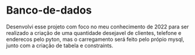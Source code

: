 # Banco-de-dados
Desenvolvi esse projeto com foco no meu conhecimento de 2022 para ser realizado a criação de uma quantidade desejavel de clientes, telefone e enderecos pelo pyton, mas o carregamento será feito pelo própio mysql, junto com a criação de tabela e constraints.
